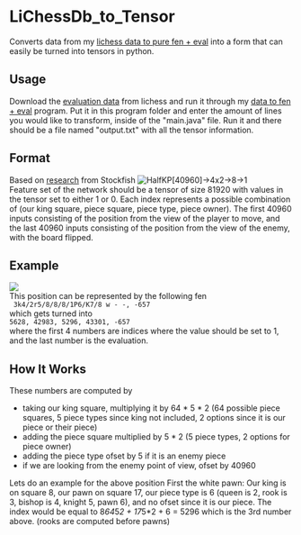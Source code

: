 
# LiChessDb_to_Tensor
Converts data from my [lichess data to pure fen + eval](https://github.com/VedantJoshi1409/lichess-eval-database-converter) into a form that can easily be turned into tensors in python.

## Usage 
Download the [evaluation data](https://database.lichess.org/#evals) from lichess and run it through my [data to fen + eval](https://github.com/VedantJoshi1409/lichess-eval-database-converter) program. Put it in this program folder and enter the amount of lines you would like to transform, inside of the "main.java" file. Run it and there should be a file named "output.txt" with all the tensor information. 

## Format
Based on [research](https://github.com/official-stockfish/nnue-pytorch/blob/master/docs/nnue.md#feature-set) from Stockfish
![HalfKP[40960]->4x2->8->1](https://github.com/official-stockfish/nnue-pytorch/raw/master/docs/img/HalfKP-40960-4x2-8-1.svg)\
Feature set of the network should be a tensor of size 81920 with values in the tensor set to either 1 or 0. Each index represents a possible combination of (our king square, piece square, piece type, piece owner). The first 40960 inputs consisting of the position from the view of the player to move, and the last 40960 inputs consisting of the position from the view of the enemy, with the board flipped. 


## Example
![](https://i.imgur.com/x7IOFcB.png)\
This position can be represented by the following fen\
``` 3k4/2r5/8/8/8/1P6/K7/8 w - -, -657```\
which gets turned into \
```5628, 42983, 5296, 43301, -657```\
where the first 4 numbers are indices where the value should be set to 1, and the last number is the evaluation. 

## How It Works
These numbers are computed by 
- taking our king square, multiplying it by 64 * 5 * 2 (64 possible piece squares, 5 piece types since king not included, 2 options since it is our piece or their piece) 
- adding the piece square multiplied by 5 * 2 (5 piece types, 2 options for piece owner)
- adding the piece type ofset by 5 if it is an enemy piece
- if we are looking from the enemy point of view, ofset by 40960

Lets do an example for the above position
First the white pawn:
Our king is on square 8, our pawn on square 17, our piece type is 6 (queen is 2, rook is 3, bishop is 4, knight 5, pawn 6), and no ofset since it is our piece.
The index would be equal to 8*64*5*2 + 17*5*2 + 6 = 5296 which is the 3rd number above. (rooks are computed before pawns)

